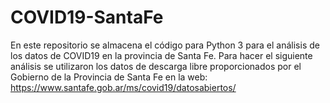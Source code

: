 # COVID19-SantaFe

En este repositorio se almacena el código para Python 3 para el análisis de los datos de COVID19 en la provincia de Santa Fe. Para hacer el siguiente análisis se utilizaron los datos de descarga libre proporcionados por el Gobierno de la Provincia de Santa Fe en la web: https://www.santafe.gob.ar/ms/covid19/datosabiertos/

